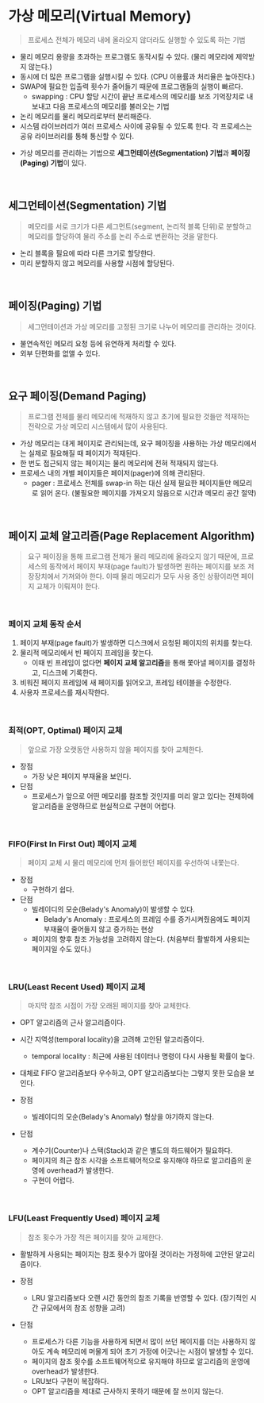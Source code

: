 # 가상 메모리(Virtual Memory)

> 프로세스 전체가 메모리 내에 올라오지 않더라도 실행할 수 있도록 하는 기법

- 물리 메모리 용량을 초과하는 프로그램도 동작시킬 수 있다. (물리 메모리에 제약받지 않는다.)
- 동시에 더 많은 프로그램을 실행시킬 수 있다. (CPU 이용률과 처리율은 높아진다.)
- SWAP에 필요한 입출력 횟수가 줄어들기 때문에 프로그램들의 실행이 빠르다.
  - swapping : CPU 할당 시간이 끝난 프로세스의 메모리를 보조 기억장치로 내보내고 다음 프로세스의 메모리를 불러오는 기법
- 논리 메모리를 물리 메모리로부터 분리해준다.
- 시스템 라이브러리가 여러 프로세스 사이에 공유될 수 있도록 한다. 각 프로세스는 공유 라이브러리를 통해 통신할 수 있다.

* 가상 메모리를 관리하는 기법으로 **세그먼테이션(Segmentation) 기법**과 **페이징(Paging) 기법**이 있다.

</br>

## 세그먼테이션(Segmentation) 기법

> 메모리를 서로 크기가 다른 세그먼트(segment, 논리적 블록 단위)로 분할하고 메모리를 할당하여 물리 주소를 논리 주소로 변환하는 것을 말한다.

- 논리 블록을 필요에 따라 다른 크기로 할당한다.
- 미리 분할하지 않고 메모리를 사용할 시점에 할당된다.

</br>

## 페이징(Paging) 기법

> 세그먼테이션과 가상 메모리를 고정된 크기로 나누어 메모리를 관리하는 것이다.

- 불연속적인 메모리 요청 등에 유연하게 처리할 수 있다.
- 외부 단편화를 없앨 수 있다.

</br>

## 요구 페이징(Demand Paging)

> 프로그램 전체를 물리 메모리에 적재하지 않고 초기에 필요한 것들만 적재하는 전략으로 가상 메모리 시스템에서 많이 사용된다.

- 가상 메모리는 대게 페이지로 관리되는데, 요구 페이징을 사용하는 가상 메모리에서는 실제로 필요해질 때 페이지가 적재된다.
- 한 번도 접근되지 않는 페이지는 물리 메모리에 전혀 적재되지 않는다.
- 프로세스 내의 개별 페이지들은 페이저(pager)에 의해 관리된다.
  - pager : 프로세스 전체를 swap-in 하는 대신 실제 필요한 페이지들만 메모리로 읽어 온다. (불필요한 페이지를 가져오지 않음으로 시간과 메모리 공간 절약)

</br>

## 페이지 교체 알고리즘(Page Replacement Algorithm)

> 요구 페이징을 통해 프로그램 전체가 물리 메모리에 올라오지 않기 때문에, 프로세스의 동작에서 페이지 부재(page fault)가 발생하면 원하는 페이지를 보조 저장장치에서 가져와야 한다. 이때 물리 메모리가 모두 사용 중인 상황이라면 페이지 교체가 이뤄져야 한다.

</br>

### 페이지 교체 동작 순서

1. 페이지 부재(page fault)가 발생하면 디스크에서 요청된 페이지의 위치를 찾는다.
2. 물리적 메모리에서 빈 페이지 프레임을 찾는다.
   - 이때 빈 프레임이 없다면 **페이지 교체 알고리즘**을 통해 쫓아낼 페이지를 결정하고, 디스크에 기록한다.
3. 비워진 페이지 프레임에 새 페이지를 읽어오고, 프레임 테이블을 수정한다.
4. 사용자 프로세스를 재시작한다.

</br>

### 최적(OPT, Optimal) 페이지 교체

> 앞으로 가장 오랫동안 사용하지 않을 페이지를 찾아 교체한다.

- 장점
  - 가장 낮은 페이지 부재율을 보인다.
- 단점
  - 프로세스가 앞으로 어떤 메모리를 참조할 것인지를 미리 알고 있다는 전제하에 알고리즘을 운영하므로 현실적으로 구현이 어렵다.

</br>

### FIFO(First In First Out) 페이지 교체

> 페이지 교체 시 물리 메모리에 먼저 들어왔던 페이지를 우선하여 내쫓는다.

- 장점
  - 구현하기 쉽다.
- 단점
  - 빌레이디의 모순(Belady's Anomaly)이 발생할 수 있다.
    - Belady's Anomaly : 프로세스의 프레임 수를 증가시켜줬음에도 페이지 부재율이 줄어들지 않고 증가하는 현상
  - 페이지의 향후 참조 가능성을 고려하지 않는다. (처음부터 활발하게 사용되는 페이지일 수도 있다.)

</br>

### LRU(Least Recent Used) 페이지 교체

> 마지막 참조 시점이 가장 오래된 페이지를 찾아 교체한다.

- OPT 알고리즘의 근사 알고리즘이다.

* 시간 지역성(temporal locality)을 고려해 고안된 알고리즘이다.
  - temporal locality : 최근에 사용된 데이터나 명령이 다시 사용될 확률이 높다.
* 대체로 FIFO 알고리즘보다 우수하고, OPT 알고리즘보다는 그렇지 못한 모습을 보인다.

* 장점
  - 빌레이디의 모순(Belady's Anomaly) 형상을 야기하지 않는다.
* 단점
  - 계수기(Counter)나 스택(Stack)과 같은 별도의 하드웨어가 필요하다.
  * 페이지의 최근 참조 시각을 소프트웨어적으로 유지해야 하므로 알고리즘의 운영에 overhead가 발생한다.
  * 구현이 어렵다.

</br>

### LFU(Least Frequently Used) 페이지 교체

> 참조 횟수가 가장 적은 페이지를 찾아 교체한다.

- 활발하게 사용되는 페이지는 참조 횟수가 많아질 것이라는 가정하에 고안된 알고리즘이다.

- 장점
  - LRU 알고리즘보다 오랜 시간 동안의 참조 기록을 반영할 수 있다. (장기적인 시간 규모에서의 참조 성향을 고려)
- 단점
  - 프로세스가 다른 기능을 사용하게 되면서 많이 쓰던 페이지를 더는 사용하지 않아도 계속 메모리에 머물게 되어 초기 가정에 어긋나는 시점이 발생할 수 있다.
  - 페이지의 참조 횟수를 소프트웨어적으로 유지해야 하므로 알고리즘의 운영에 overhead가 발생한다.
  - LRU보다 구현이 복잡하다.
  - OPT 알고리즘을 제대로 근사하지 못하기 때문에 잘 쓰이지 않는다.
